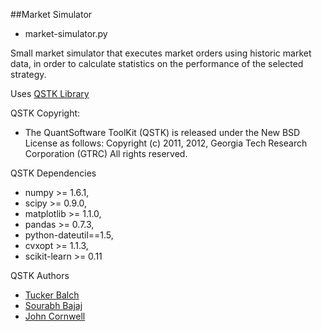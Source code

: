 ##Market Simulator

 - market-simulator.py

Small market simulator that executes market orders using historic market data, 
in order to calculate statistics on the performance of the selected strategy.


Uses [QSTK Library](www.wiki.quantsoftware.org)

QSTK Copyright:
- The QuantSoftware ToolKit (QSTK) is released under the New BSD License as follows:
  Copyright (c) 2011, 2012, Georgia Tech Research Corporation (GTRC) All rights reserved.

QSTK Dependencies
- numpy >= 1.6.1,
- scipy >= 0.9.0,
- matplotlib >= 1.1.0,
- pandas >= 0.7.3,
- python-dateutil==1.5,
- cvxopt >= 1.1.3,
- scikit-learn >= 0.11

QSTK Authors
- [Tucker Balch](http://www.cc.gatech.edu/~tucker/)
- [Sourabh Bajaj](http://sb2nov.github.io)
- [John Cornwell](https://github.com/JWCornV)
